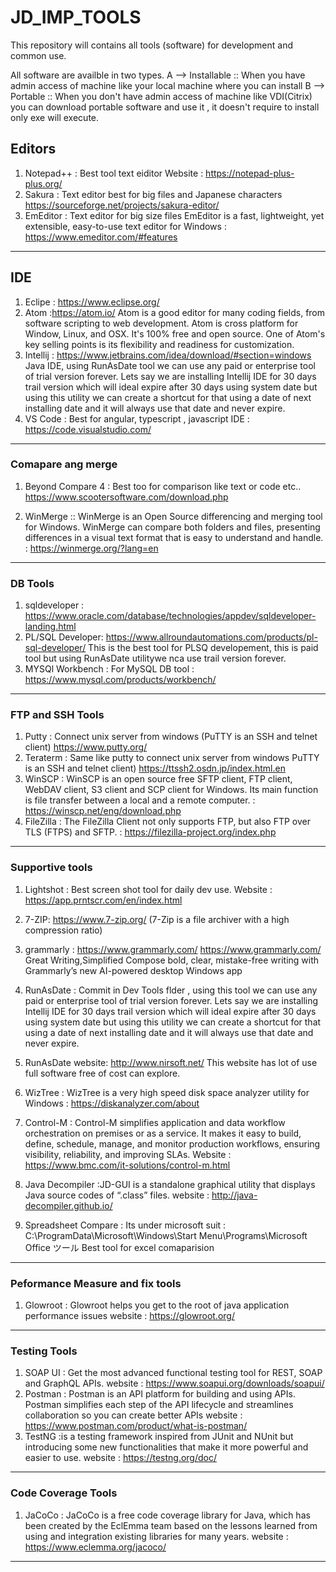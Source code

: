 # JD_IMP_TOOLS
This repository will contains all tools (software) for development and common use.

All software are availble in two types.
A --> Installable :: When you have admin access of machine like your local machine where you can install
B --> Portable :: When you don't have admin access of machine like VDI(Citrix) you can download portable software and use it , it doesn't require to install only exe will execute.

## Editors
1. Notepad++ : Best tool text eiditor
   Website : https://notepad-plus-plus.org/
2. Sakura : Text editor best for big files and Japanese characters https://sourceforge.net/projects/sakura-editor/
3. EmEditor : Text editor for big size files EmEditor is a fast, lightweight, yet extensible, easy-to-use text editor for Windows : https://www.emeditor.com/#features

---

## IDE
1. Eclipe  : https://www.eclipse.org/
2. Atom :https://atom.io/
   Atom is a good editor for many coding fields, from software scripting to web
   development. Atom is cross platform for Window, Linux, and OSX. It's 100% free
   and open source. One of Atom's key selling points is its flexibility and
   readiness for customization.
3. Intellij : https://www.jetbrains.com/idea/download/#section=windows Java IDE, using RunAsDate tool we can use any paid or enterprise tool of trial version forever.
                Lets say we are installing Intellij IDE for 30 days trail version which will ideal expire after 30 days using system date 
				but using this utility we can create a shortcut for that using a date of next installing date and it will always use that date and never expire.
4. VS Code : Best for angular, typescript , javascript IDE : https://code.visualstudio.com/

---


### Comapare ang merge

1. Beyond Compare 4 : Best too for comparison like text or code etc..
   https://www.scootersoftware.com/download.php
   
2. WinMerge  :: WinMerge is an Open Source differencing and merging tool for Windows. WinMerge can compare both folders and files, presenting differences in a visual text format that is easy to understand and handle.  : https://winmerge.org/?lang=en
   
---

### DB Tools

1. sqldeveloper : https://www.oracle.com/database/technologies/appdev/sqldeveloper-landing.html
2. PL/SQL Developer: https://www.allroundautomations.com/products/pl-sql-developer/
                     This is the best tool for PLSQ developement, this is paid tool but using RunAsDate utilitywe nca use trail version forever.
3. MYSQl Workbench : For MySQL DB tool : https://www.mysql.com/products/workbench/

---

### FTP and SSH Tools

1. Putty  : Connect unix server from windows (PuTTY is an SSH and telnet client) https://www.putty.org/
2. Teraterm : Same like putty to connect unix server from windows PuTTY is an SSH and telnet client) https://ttssh2.osdn.jp/index.html.en
3. WinSCP : WinSCP is an open source free SFTP client, FTP client, WebDAV client, S3 client and SCP client for Windows. Its main function is file transfer between a local and a remote computer. : https://winscp.net/eng/download.php
4. FileZilla : The FileZilla Client not only supports FTP, but also FTP over TLS (FTPS) and SFTP.  : https://filezilla-project.org/index.php

---

### Supportive tools
1. Lightshot : Best screen shot tool for daily dev use.
   Website : https://app.prntscr.com/en/index.html
   
2. 7-ZIP:  https://www.7-zip.org/ (7-Zip is a file archiver with a high compression ratio)

3. grammarly : https://www.grammarly.com/ https://www.grammarly.com/
   Great Writing,Simplified Compose bold, clear, mistake-free writing with Grammarly’s new AI-powered desktop Windows app

4. RunAsDate :  Commit in Dev Tools flder , using this tool we can use any paid or enterprise tool of trial version forever.
                Lets say we are installing Intellij IDE for 30 days trail version which will ideal expire after 30 days using system date 
				but using this utility we can create a shortcut for that using a date of next installing date and it will always use that date and never expire.
5. RunAsDate website:	http://www.nirsoft.net/ 
                       This website has lot of use full software free of cost can explore.
6. WizTree : WizTree is a very high speed disk space analyzer utility for Windows : https://diskanalyzer.com/about

7. Control-M : Control-M simplifies application and data workflow orchestration on premises or as a service. It makes it easy to build, define, schedule, manage, and monitor production workflows, ensuring visibility, reliability, and improving SLAs.
   Website  : https://www.bmc.com/it-solutions/control-m.html
8. Java Decompiler :JD-GUI is a standalone graphical utility that displays Java source codes of “.class” files.
   website    : http://java-decompiler.github.io/
9. Spreadsheet Compare : Its under microsoft suit : C:\ProgramData\Microsoft\Windows\Start Menu\Programs\Microsoft Office ツール 
                        Best tool for excel comaparision
---

### Peformance Measure and fix tools
1. Glowroot : Glowroot helps you get to the root of java application performance issues
   website  : https://glowroot.org/
   
---  
 
### Testing Tools
1. SOAP UI : Get the most advanced functional testing tool for REST, SOAP and GraphQL APIs.
   website : https://www.soapui.org/downloads/soapui/
2. Postman : Postman is an API platform for building and using APIs. Postman simplifies each step of the API lifecycle and streamlines collaboration so you can create better APIs
   website : https://www.postman.com/product/what-is-postman/
3. TestNG  :is a testing framework inspired from JUnit and NUnit but introducing some new functionalities that make it more powerful and easier to use.
   website : https://testng.org/doc/

---

### Code Coverage Tools

1. JaCoCo  : JaCoCo is a free code coverage library for Java, which has been created by the EclEmma team based on the lessons learned from using and integration existing libraries for many years.
   website : https://www.eclemma.org/jacoco/
   
---
